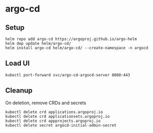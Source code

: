# argo-cd

## Setup

```
helm repo add argo-cd https://argoproj.github.io/argo-helm
helm dep update helm/argo-cd/
helm install argo-cd helm/argo-cd/ --create-namespace -n argocd 
```

## Load UI

```
kubectl port-forward svc/argo-cd-argocd-server 8080:443
```

## Cleanup

On deletion, remove CRDs and secrets
```
kubectl delete crd applications.argoproj.io
kubectl delete crd applicationsets.argoproj.io
kubectl delete crd appprojects.argoproj.io
kubectl delete secret argocd-initial-admin-secret
```